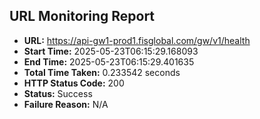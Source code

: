 ## URL Monitoring Report

- **URL:** https://api-gw1-prod1.fisglobal.com/gw/v1/health
- **Start Time:** 2025-05-23T06:15:29.168093
- **End Time:** 2025-05-23T06:15:29.401635
- **Total Time Taken:** 0.233542 seconds
- **HTTP Status Code:** 200
- **Status:** Success
- **Failure Reason:** N/A
